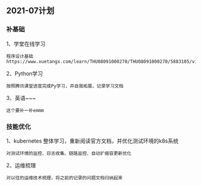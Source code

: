## 2021-07计划
### 补基础
1、学堂在线学习

    程序设计基础 https://www.xuetangx.com/learn/THU08091000270/THU08091000270/5883105/video/9173532
    
2、Python学习

    按照腾讯课堂进度完成Py学习，并自我拓展，记录学习文档
    
3、英语~~~

    这个要补一补emmm

### 技能优化
1、kubernetes 整体学习，重新阅读官方文档，并优化测试环境的k8s系统

    对测试环境的监控、日志收集、链路监控、自动扩缩容更新优化

2、运维梳理

    对以往的运维技术梳理，将之前的记录的问题文档归纳起来
    
